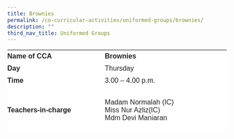 ```yaml
---
title: Brownies
permalink: /co-curricular-activities/uniformed-groups/brownies/
description: ""
third_nav_title: Uniformed Groups
---
```

<table border="0" style="box-sizing: inherit; border-collapse: collapse; border-spacing: 0px; max-width: 100%; color: rgb(34, 34, 34); font-family: &quot;Source Sans Pro&quot;, sans-serif; font-size: 16px; font-style: normal; font-variant-ligatures: normal; font-variant-caps: normal; font-weight: 400; letter-spacing: normal; orphans: 2; text-align: start; text-transform: none; white-space: normal; widows: 2; word-spacing: 5px 0px; -webkit-text-stroke-width: 0px; background-color: rgb(255, 255, 255); text-decoration-thickness: initial; text-decoration-style: initial; text-decoration-color: initial; height: 193px; width: 778.562px;"><tbody style="box-sizing: inherit;"><tr style="box-sizing: inherit; background: rgb(255, 255, 255); height: 24px;"><td style="box-sizing: inherit; padding: 5px 0px; width: 307.15px; height: 24px;"><strong style="box-sizing: inherit; font-weight: 700;">Name of CCA</strong></td><td style="box-sizing: inherit; padding: 0px; width: 470.413px; height: 24px;"><strong style="box-sizing: inherit; font-weight: 700;">Brownies</strong></td></tr><tr style="box-sizing: inherit; background: rgb(255, 255, 255);"><td style="box-sizing: inherit; padding: 5px 0px; width: 307.15px;"><strong style="box-sizing: inherit; font-weight: 700;">Day</strong></td><td style="box-sizing: inherit; padding: 5px 0px; width: 470.413px;">Thursday</td></tr><tr style="box-sizing: inherit; background: rgb(255, 255, 255); height: 24px;"><td style="box-sizing: inherit; padding: 5px 0px; width: 307.15px; height: 24px;"><strong style="box-sizing: inherit; font-weight: 700;">Time</strong></td><td style="box-sizing: inherit; padding: 5px 0px; width: 470.413px; height: 24px;">3.00 – 4.00 p.m.</td></tr><tr style="box-sizing: inherit; background: rgb(255, 255, 255); height: 108px;"><td style="box-sizing: inherit; padding: 5px 0px; width: 307.15px; height: 108px;"><strong style="box-sizing: inherit; font-weight: 700;">Teachers-in-charge</strong></td><td style="box-sizing: inherit; padding: 0px; width: 470.413px; height: 108px;">Madam Normalah (IC)<br>Miss Nur Azliz(IC)<br>Mdm Devi Maniaran</td></tr><tr style="box-sizing: inherit; background: rgb(255, 255, 255); height: 54px;"><td style="box-sizing: inherit; padding: 5px 10px; width: 307.15px; height: 54px;"><strong style="box-sizing: inherit; font-weight: 700;">Event Participated</strong></td><td style="box-sizing: inherit; padding: 5px 0px; width: 470.413px; height: 54px;">Brownies Cookies Project<br>North Division Wide Game Challenge<br>Sixers’ Training Course</td></tr><tr style="box-sizing: inherit; background: rgb(255, 255, 255); height: 336px;"><td colspan="2" style="box-sizing: inherit; padding: 5px 10px; width: 777.562px; height: 336px;"><p style="box-sizing: inherit; font-size: 1em;">Brownies is part of the Guiding Movement (Girl Guides Singapore) and is best described as the primary school version of Girl Guides. It is an educational youth movement, open to all girls from Primary 3 to 6.</p><p style="box-sizing: inherit; font-size: 1em;"></p><p style="box-sizing: inherit; font-size: 1em;">This CCA aims to provide girls with the opportunity for self-training in the development of character, in the realisation of responsible citizenship and promotion of service to the community. A wide range of indoor and outdoor activities will help balance physical, mental and social development of the girls.</p><p style="box-sizing: inherit; font-size: 1em;">Brownie members will have the opportunity to learn basic life skills and have good knowledge about Singapore. Kindness and helpfulness are key values that will be instilled in every Brownie; this will be achieved by their involvement in fundraising activities and volunteer work. Brownies will also get to learn other necessary skills through field trips, fun activities and appropriate tasks or projects to help them acquire their proficiency badges.</p><p style="box-sizing: inherit; font-size: 1em;">The Brownie Sixers and Seconds will be provided with ample opportunities to hone their leadership skills as they will be tasked to lead several teamwork-focused activities during the year.&nbsp; Brownies will learn to work well as a team to make decisions in their groups and engage in meaningful group discussions.</p><p style="box-sizing: inherit; font-size: 1em;"><span style="box-sizing: inherit; font-family: inherit; font-size: inherit;">We warmly welcome girls who are adventurous, enthusiastic, enjoy helping others and have interest in singing, craft work and games!</span></p></td></tr></tbody></table>